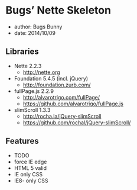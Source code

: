 # Bugs’ Nette Skeleton
- author:		Bugs Bunny
- date:			2014/10/09

## Libraries
- Nette			2.2.3
  - http://nette.org
- Foundation	5.4.5		(incl. jQuery)
  - http://foundation.zurb.com/
- fullPage.js		2.2.9
  - http://alvarotrigo.com/fullPage/
  - https://github.com/alvarotrigo/fullPage.js
- slimScroll		1.3.3
  - http://rocha.la/jQuery-slimScroll
  - https://github.com/rochal/jQuery-slimScroll/

## Features
- TODO
- force IE edge
- HTML 5 valid
- IE only CSS
- IE8- only CSS
